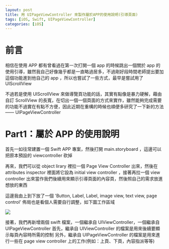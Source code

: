 ```yaml
---
layout: post
title: 用 UIPageViewController 來製作屬於APP的使用說明(引導頁面)
tags: [iOS, Swift, UIPageViewController]
categories: [iOS]
---
```


前言
===

相信在使用 APP 都有曾看過在第一次打開一個 app 的時候跳出一個關於 app 的使用引導，雖然我自己好像幾乎都是一直略過居多，不過剛好段時間老師提出要加這個功能進到他自己的 app ，所以也嘗試了一些方式，最早是嘗試用了 UIScrollView

不過若是使用 UIScrollView 來做導覽頁功能的話，其實有點像是暴力硬解，藉由自訂 ScrollView 的長寬，在切出一個一個頁面的方式來實作，雖然能夠完成需要的功能不過實在有點不方便，因此近期在重構的時候也順便多研究了一下新的方法 —— UIPageViewController

<!-- more -->

Part1：屬於 APP 的使用說明
===

首先一如往常建置一個 Swift APP 專案，然後打開 main.storyboard ，這邊可以把原本預設的 viewcontroller 砍掉

再來，我們可以從 object lirary 裡拉一個 Page View Controller 出來，然後在 attributes inspector 裡面將它設為 initial view controller ，接著再拉一個 view controller 出來當作我們後續用來顯示引導頁面的內容頁，然後照自己的需求放進想放的東西

這邊我由上到下放了一個 'Button, Label, Label, image view, text view, page control' 佈局也是看個人需要自行調整，如下圖工作區域

![](https://i.imgur.com/o0ZqZnP.png)

接著，我們再新增兩個 swift 檔案，一個繼承自 UIViewController，一個繼承自 UIPageViewController
首先，繼承自 UIViewController 的檔案是用來後續要顯示每頁內容時所需的控制
另外，繼承自 UIPageViewController 的檔案是用來進行一些在 page view controller 上的工作(例如：上頁、下頁，內容指派等等)








